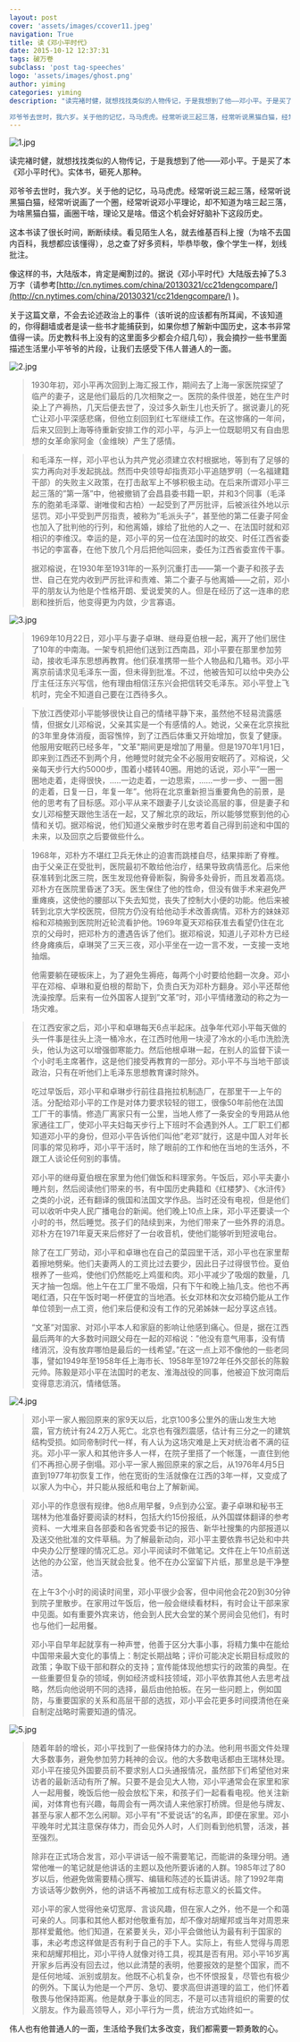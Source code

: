 ```yaml
---
layout: post
cover: 'assets/images/ccover11.jpeg'
navigation: True
title: 读《邓小平时代》
date: 2015-10-12 12:37:31
tags: 破万卷
subclass: 'post tag-speeches'
logo: 'assets/images/ghost.png'
author: yiming
categories: yiming
description: "读完褚时健，就想找找类似的人物传记，于是我想到了他——邓小平。于是买了本《邓小平时代》。实体书，砸死人那种。

邓爷爷去世时，我六岁。关于他的记忆，马马虎虎。经常听说三起三落，经常听说黑猫白猫，经常听说画了一个圈，经常听说邓小平理论，却不知道为啥三起三落，为啥黑猫白猫，画圈干啥，理论又是啥。借这个机会好好脑补下这段历史。"
---
```


![1.jpg](/images/deng-xiao-ping-shi-dai/1.jpg)

读完褚时健，就想找找类似的人物传记，于是我想到了他——邓小平。于是买了本《邓小平时代》。实体书，砸死人那种。

邓爷爷去世时，我六岁。关于他的记忆，马马虎虎。经常听说三起三落，经常听说黑猫白猫，经常听说画了一个圈，经常听说邓小平理论，却不知道为啥三起三落，为啥黑猫白猫，画圈干啥，理论又是啥。借这个机会好好脑补下这段历史。

这本书读了很长时间，断断续续。看见陌生人名，就去维基百科上搜（为啥不去国内百科，我想都应该懂得），总之查了好多资料，毕恭毕敬，像个学生一样，划线批注。

像这样的书，大陆版本，肯定是阉割过的。据说《邓小平时代》大陆版去掉了5.3万字（请参考[http://cn.nytimes.com/china/20130321/cc21dengcompare/](http://cn.nytimes.com/china/20130321/cc21dengcompare/)   )。

关于这篇文章，不会去论述政治上的事件（该听说的应该都有所耳闻，不该知道的，你得翻墙或者是读一些书才能捕获到，如果你想了解新中国历史，这本书非常值得一读。历史教科书上没有的这里面多少都会介绍几句），我会摘抄一些书里面描述生活里小平爷爷的片段，让我们去感受下伟人普通人的一面。

![2.jpg](/images/deng-xiao-ping-shi-dai/2.jpg)

> 1930年初，邓小平再次回到上海汇报工作，期间去了上海一家医院探望了临产的妻子，这是他们最后的几次相聚之一。医院的条件很差，她在生产时染上了产褥热，几天后便去世了，没过多久新生儿也夭折了。据说妻儿的死亡让邓小平深感悲痛，但他立刻回到红七军继续工作。在这惨痛的一年间，后来又回到上海等待重新安排工作的邓小平，与沪上一位既聪明又有自由思想的女革命家阿金（金维映）产生了感情。



> 和毛泽东一样，邓小平也认为共产党必须建立农村根据地，等到有了足够的实力再向对手发起挑战。然而中央领导却指责邓小平追随罗明（一名福建籍干部）的失败主义政策，在打击敌军上不够积极主动。在后来所谓邓小平三起三落的”第一落”中，他被撤销了会昌县委书籍一职，并和3个同事（毛泽东的胞弟毛泽覃、谢唯俊和古柏）一起受到了严厉批评，后被派往外地以示惩罚。邓小平受到严厉指责，被称为”毛派头子”，甚至他的第二任妻子阿金也加入了批判他的行列，和他离婚，嫁给了批他的人之一、在法国时就和邓相识的李维汉。幸运的是，邓小平的另一位在法国时的故交、时任江西省委书记的李富春，在他下放几个月后把他叫回来，委任为江西省委宣传干事。
> 
> 据邓榕说，在1930年至1931年的一系列沉重打击——第一个妻子和孩子去世、自己在党内收到严厉批评和责难、第二个妻子与他离婚——之前，邓小平的朋友认为他是个性格开朗、爱说爱笑的人。但是在经历了这一连串的悲剧和挫折后，他变得更为内敛，少言寡语。

![3.jpg](/images/deng-xiao-ping-shi-dai/3.jpg)

> 1969年10月22日，邓小平与妻子卓琳、继母夏伯根一起，离开了他们居住了10年的中南海。一架专机把他们送到江西南昌，邓小平要在那里参加劳动，接收毛泽东思想再教育。他们获准携带一些个人物品和几箱书。邓小平离京前请求见毛泽东一面，但未得到批准。不过，他被告知可以给中央办公厅主任汪东兴写信，他有理由相信汪东兴会把信转交毛泽东。邓小平登上飞机时，完全不知道自己要在江西待多久。





> 下放江西使邓小平能够很快让自己的情绪平静下来，虽然他不轻易流露感情，但据女儿邓榕说，父亲其实是一个有感情的人。她说，父亲在北京挨批的3年里身体消瘦，面容憔悴，到了江西后体重又开始增加，恢复了健康。他服用安眠药已经多年，"文革"期间更是增加了用量。但是1970年1月1日，即来到江西还不到两个月，他睡觉时就完全不必服用安眠药了。邓榕说，父亲每天步行大约5000步，围着小楼转40圈。用她的话说，邓小平”一圈一圈地走着，走得很快，…..一边走着，一边思索，……一步一步、一圈一圈的走着，日复一日，年复一年”。他将在北京重新担当重要角色的前景，是他的思考有了目标感。邓小平从来不跟妻子儿女谈论高层的事，但是妻子和女儿邓榕整天跟他生活在一起，又了解北京的政坛，所以能够觉察到他的心情和关切。据邓榕说，他们知道父亲散步时在思考着自己得到前途和中国的未来，以及回京之后要做些什么。



> 1968年，邓朴方不堪红卫兵无休止的迫害而跳楼自尽，结果摔断了脊椎。由于父亲正在受批判，医院最初不敢给他治疗，结果导致病情恶化。后来他获准转到北医三院，医生发现他脊骨断裂，胸骨多处骨折，而且发着高烧。邓朴方在医院里昏迷了3天。医生保住了他的性命，但没有做手术来避免严重瘫痪，这使他的腰部以下失去知觉，丧失了控制大小便的功能。他后来被转到北京大学校医院，但院方仍没有给他动手术改善病情。邓朴方的妹妹邓榕和邓楠搬到医院附近轮流看护他。1969年夏天邓榕获准去看望仍住在北京的父母时，把邓朴方的遭遇告诉了他们。据邓榕说，知道儿子邓朴方已经终身瘫痪后，卓琳哭了三天三夜，邓小平坐在一边一言不发，一支接一支地抽烟。
> 
> 他需要躺在硬板床上，为了避免生褥疮，每两个小时要给他翻一次身。邓小平在邓榕、卓琳和夏伯根的帮助下，负责白天为邓朴方翻身。邓小平还帮他洗澡按摩。后来有一位外国客人提到”文革”时，邓小平情绪激动的称之为一场灾难。



> 在江西安家之后，邓小平和卓琳每天6点半起床。战争年代邓小平每天做的头一件事是往头上浇一桶冷水，在江西时他用一块浸了冷水的小毛巾洗脸洗头，他认为这可以增强御寒能力。然后他根卓琳一起，在别人的监督下读一个小时毛主席著作，这是他们接受再教育的一部分。邓小平不与当地干部谈政治，只有在听他们上毛泽东思想教育课时除外。
> 
> 吃过早饭后，邓小平和卓琳步行前往县拖拉机制造厂，在那里干一上午的活。分配给邓小平的工作是对体力要求较轻的钳工，很像50年前他在法国工厂干的事情。修造厂离家只有一公里，当地人修了一条安全的专用路从他家通往工厂，使邓小平夫妇每天步行上下班时不会遇到外人。工厂职工们都知道邓小平的身份，但邓小平告诉他们叫他”老邓”就行，这是中国人对年长同事的常见称呼，邓小平干活时，除了眼前的工作和他在当地的生活外，不跟工人谈论任何别的事情。
> 
> 邓小平的继母夏伯根在家里为他们做饭和料理家务。午饭后，邓小平夫妻小睡片刻，然后阅读他们带来的书，有中国历史典籍和《红楼梦》、《水浒传》之类的小说，还有翻译的俄国和法国文学作品。当时还没有电视，但是他们可以收听中央人民广播电台的新闻。他们晚上10点上床，邓小平还要读一个小时的书，然后睡觉。孩子们的陆续到来，为他们带来了一些外界的消息。邓朴方在1971年夏天来后修好了一台收音机，使他们能够听到短波电台。
> 
> 除了在工厂劳动，邓小平和卓琳也在自己的菜园里干活，邓小平也在家里帮着擦地劈柴。他们夫妻两人的工资比过去要少，因此日子过得很节俭。夏伯根养了一些鸡，使他们仍然能吃上鸡蛋和肉。邓小平减少了吸烟的数量，几天才抽一包烟。他上午在工厂里不吸烟，只有下午和晚上抽几支。他也不再喝红酒，只在午饭时喝一杯便宜的当地酒。长女邓林和次女邓楠仍能从工作单位领到一点工资，他们来后便和没有工作的兄弟姊妹一起分享这点钱。
> 
> “文革”对国家、对邓小平本人和家庭的影响让他感到痛心。但是，据在江西最后两年的大多数时间跟父母在一起的邓榕说：”他没有意气用事，没有情绪消沉，没有放弃哪怕是最后的一线希望。”在这一点上邓不像他的一些老同事，譬如1949年至1958年任上海市长、1958年至1972年任外交部长的陈毅元帅。陈毅是邓小平在法国时的老友、淮海战役的同事，他被迫下放河南后变得意志消沉，情绪低落。

![4.jpg](/images/deng-xiao-ping-shi-dai/4.jpg)

> 邓小平一家人搬回原来的家9天以后，北京100多公里外的唐山发生大地震，官方统计有24.2万人死亡。北京也有强烈震感，估计有三分之一的建筑结构受损。如同帝制时代一样，有人认为这场灾难是上天对统治者不满的征兆。邓小平一家人和其他许多人一样，在院子里搭了一个帐篷，一直住到他们不再担心房子倒塌。邓小平一家人搬回原来的家之后，从1976年4月5日直到1977年初恢复工作，他在宽街的生活就像在江西的3年一样，又变成了以家人为中心，并只能从报纸和电台上了解新闻。



> 邓小平的作息很有规律。他8点用早餐，9点到办公室。妻子卓琳和秘书王瑞林为他准备好要阅读的材料，包括大约15份报纸，从外国媒体翻译的参考资料、一大堆来自各部委和各省党委书记的报告、新华社搜集的内部报道以及送交他批准的文件草稿。为了解最新动向，邓小平主要依靠书记处和中共中央办公厅整理的情况汇总。邓小平阅读时不做笔记。文件在上午10点前送达他的办公室，他当天就会批复。他不在办公室留下片纸，那里总是干净整洁。
> 
> 在上午3个小时的阅读时间里，邓小平很少会客，但中间他会花20到30分钟到院子里散步。在家用过午饭后，他一般会继续看材料，有时会让干部来家中见面。如有重要外宾来访，他会到人民大会堂的某个房间会见他们，有时也与他们一起用餐。
> 
> 邓小平自早年起就享有一种声誉，他善于区分大事小事，将精力集中在能给中国带来最大变化的事情上：制定长期战略；评价可能决定长期目标成败的政策；争取下级干部和群众的支持；宣传能体现他想实行的政策的典型。在一些重要但复杂的领域，例如经济或科技领域，邓小平依靠其他人去思考战略，然后向他说明不同的选择，最后由他拍板。在另一些问题上，例如国防，与重要国家的关系和高层干部的选拔，邓小平会花更多时间摸清他在亲自制定战略时需要知道的情况。

![5.jpg](/images/deng-xiao-ping-shi-dai/5.jpg)

> 随着年龄的增长，邓小平找到了一些保持体力的办法。他利用书面文件处理大多数事务，避免参加劳力耗神的会议。他的大多数电话都由王瑞林处理。邓小平在接见外国要员前不要求别人口头通报情况，虽然部下们希望他对来访者的最新活动有所了解。只要不是会见大人物，邓小平通常会在家里和家人一起用餐，晚饭后他一般会放松下来，和孩子们一起看看电视。他关注新闻，对体育也有兴趣，每周会有一两次请人来他家打桥牌。但是他与牌友、甚至与家人都不怎么闲聊。邓小平有"不爱说话”的名声，即便在家里。邓小平晚年时尤其注意保存体力，而会见外人时，人们则看到他机警，活泼，甚至强烈。
> 
> 除非在正式场合发言，邓小平讲话一般不需要笔记，而能讲的条理分明。通常他唯一的笔记就是他讲话的主题以及他所要诉诸的人群。1985年过了80岁以后，他避免做需要精心撰写、编辑和陈述的长篇讲话。除了1992年南方谈话等少数例外，他的讲话不再被加工成有标志意义的长篇文件。
> 
> 邓小平的家人觉得他亲切宽厚、言谈风趣，但在家人之外，他不是一个和蔼可亲的人。同事和其他人都对他敬重有加，却不像对胡耀邦或当年对周恩来那样爱戴他。他们知道，在紧要关头，邓小平会做他认为最有利于国家的事，未必考虑这样做是否有利于自己的手下人。实际上，有些人觉得与周恩来和胡耀邦相比，邓小平待人就像对待工具，视其是否有用。邓小平16岁离开家乡后再没有回去过，他以此清楚的表明，他要报效的是整个国家，而不是任何地域、派别或朋友。他既不心机复杂，也不怀恨报复，尽管也有极少的例外。下属认为他是一个严厉、急切、要求高但讲道理的监工，他们怀着敬畏与他保持距离。他是献身于事业的同志，不是可以违背组织的需要的仗义朋友。作为最高领导人，邓小平行为一贯，统治方式始终如一。



伟人也有他普通人的一面，生活给予我们太多改变，我们都需要一颗勇敢的心。